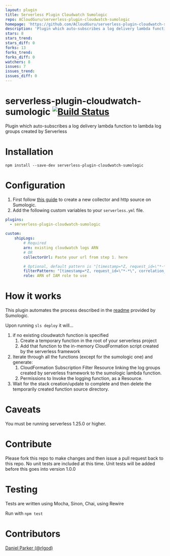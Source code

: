 ```yaml
---
layout: plugin
title: Serverless Plugin Cloudwatch Sumologic
repo: ACloudGuru/serverless-plugin-cloudwatch-sumologic
homepage: 'https://github.com/ACloudGuru/serverless-plugin-cloudwatch-sumologic'
description: 'Plugin which auto-subscribes a log delivery lambda function to lambda log groups created by serverless'
stars: 8
stars_trend: 
stars_diff: 0
forks: 13
forks_trend: 
forks_diff: 0
watchers: 8
issues: 7
issues_trend: 
issues_diff: 0
---
```



# serverless-plugin-cloudwatch-sumologic [![Build Status](https://travis-ci.org/ACloudGuru/serverless-plugin-cloudwatch-sumologic.svg?branch=master)](https://travis-ci.org/ACloudGuru/serverless-plugin-cloudwatch-sumologic)
Plugin which auto-subscribes a log delivery lambda function to lambda log groups created by Serverless

# Installation
`npm install --save-dev serverless-plugin-cloudwatch-sumologic`

# Configuration
1. First follow [this guide](https://help.sumologic.com/Send_Data/Sources/HTTP_Source) to create a new collector and http source on Sumologic.
2. Add the following custom variables to your `serverless.yml` file.

```yaml
plugins:
  - serverless-plugin-cloudwatch-sumologic
  
custom:
    shipLogs:
        # Required
        arn: existing cloudwatch logs ARN
        # OR
        collectorUrl: Paste your url from step 1. here

        # Optional, default pattern is "[timestamp=*Z, request_id=\"*-*\", event]"
        filterPattern: "[timestamp=*Z, request_id=\"*-*\", correlation_id=\"*-*\", event]"
        role: ARN of IAM role to use
```

# How it works
This plugin automates the process described in the [readme](https://github.com/SumoLogic/sumologic-aws-lambda/tree/master/cloudwatchlogs/README.md) provided by Sumologic.

Upon running `sls deploy` it will...

1. if no existing cloudwatch function is specified
    1. Create a temporary function in the root of your serverless project
    2. Add that function to the in-memory CloudFormation script created by the serverless framework
2. Iterate through all the functions (except for the sumologic one) and generate:
    1. CloudFormation Subscription Filter Resource linking the log groups created by serverless framework to the sumologic lambda function.
    2. Permissions to Invoke the logging function, as a Resource.
3. Wait for the stack creation/update to complete and then delete the temporarily created function source directory.

# Caveats
You must be running serverless 1.25.0 or higher.

# Contribute
Please fork this repo to make changes and then issue a pull request back to this repo.
No unit tests are included at this time. Unit tests will be added before this goes into version 1.0.0

# Testing
Tests are written using Mocha, Sinon, Chai, using Rewire

Run with `npm test`

# Contributors
[Daniel Parker (@rlgod)](https://github.com/rlgod)
